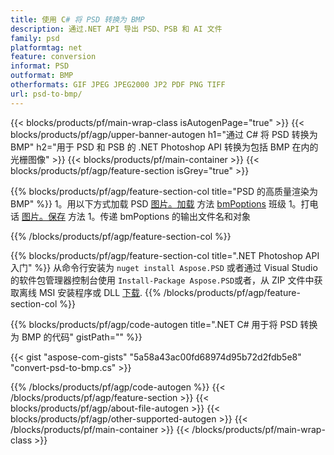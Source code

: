 ```yaml
---
title: 使用 C# 将 PSD 转换为 BMP
description: 通过.NET API 导出 PSD、PSB 和 AI 文件
family: psd
platformtag: net
feature: conversion
informat: PSD
outformat: BMP
otherformats: GIF JPEG JPEG2000 JP2 PDF PNG TIFF
url: psd-to-bmp/
---
```


{{< blocks/products/pf/main-wrap-class isAutogenPage="true" >}}
{{< blocks/products/pf/agp/upper-banner-autogen h1="通过 C# 将 PSD 转换为 BMP" h2="用于 PSD 和 PSB 的 .NET Photoshop API 转换为包括 BMP 在内的光栅图像" >}}
{{< blocks/products/pf/main-container >}}
{{< blocks/products/pf/agp/feature-section isGrey="true" >}}

{{% blocks/products/pf/agp/feature-section-col title="PSD 的高质量渲染为 BMP" %}}
1。用以下方式加载 PSD [图片。加载](https://apireference.aspose.com/psd/net/aspose.psd/image/methods/load/index) 方法 [bmPoptions](https://apireference.aspose.com/psd/net/aspose.psd.imageoptions/bmpoptions) 班级
1。打电话
 [图片。保存](https://apireference.aspose.com/psd/net/aspose.psd/image/methods/save/index) 方法
1。传递 bmPoptions 的输出文件名和对象

{{% /blocks/products/pf/agp/feature-section-col %}}

{{% blocks/products/pf/agp/feature-section-col title=".NET Photoshop API 入门" %}}
从命令行安装为 ```nuget install Aspose.PSD``` 或者通过 Visual Studio 的软件包管理器控制台使用 ```Install-Package Aspose.PSD```或者，从 ZIP 文件中获取离线 MSI 安装程序或 DLL [下载](https://releases.aspose.com/psd/net).
{{% /blocks/products/pf/agp/feature-section-col %}}

{{% blocks/products/pf/agp/code-autogen title=".NET C# 用于将 PSD 转换为 BMP 的代码" gistPath="" %}}

{{< gist "aspose-com-gists" "5a58a43ac00fd68974d95b72d2fdb5e8" "convert-psd-to-bmp.cs" >}}

{{% /blocks/products/pf/agp/code-autogen %}}
{{< /blocks/products/pf/agp/feature-section >}}
{{< blocks/products/pf/agp/about-file-autogen >}}
{{< blocks/products/pf/agp/other-supported-autogen >}}
{{< /blocks/products/pf/main-container >}}
{{< /blocks/products/pf/main-wrap-class >}}

